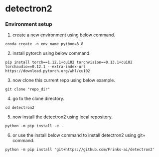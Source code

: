 # detectron2


### Environment setup
1. create a new environment using below command.

```
conda create -n env_name python=3.8
```
2. install pytorch using below command.
```
pip install torch==1.12.1+cu102 torchvision==0.13.1+cu102 torchaudio==0.12.1 --extra-index-url https://download.pytorch.org/whl/cu102
```
3. now clone this current repo using below example.
```
git clone "repo_dir"
```
4. go to the clone directory.
```
cd detectron2
```
5. now install the detectron2 using local repository.
```
python -m pip install -e .
```

6. or use the install below command to install detectron2 using git+ command.
```
python -m pip install 'git+https://github.com/Frinks-ai/detectron2'
```